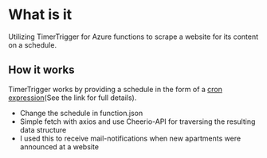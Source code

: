 # What is it

Utilizing TimerTrigger for Azure functions to scrape a website for its content on a schedule.

## How it works

TimerTrigger works by providing a schedule in the form of a [cron expression](https://en.wikipedia.org/wiki/Cron#CRON_expression)(See the link for full details).

- Change the schedule in function.json
- Simple fetch with axios and use Cheerio-API for traversing the resulting data structure
- I used this to receive mail-notifications when new apartments were announced at a website
